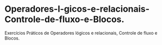 # Operadores-l-gicos-e-relacionais-Controle-de-fluxo-e-Blocos.
Exercícios Práticos de Operadores lógicos e relacionais, Controle de fluxo e Blocos.
